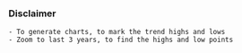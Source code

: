 ### Disclaimer
	- To generate charts, to mark the trend highs and lows
	- Zoom to last 3 years, to find the highs and low points